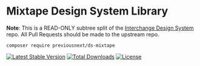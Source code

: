 # Mixtape Design System Library

**Note**: This is a READ-ONLY subtree split of the [Interchange Design System](https://github.com/previousnext/interchangeable-ds)
repo. All Pull Requests should be made to the upstream repo.

```shell
composer require previousnext/ds-mixtape
```

[![Latest Stable Version](https://poser.pugx.org/previousnext/ds-mixtape/v)](https://packagist.org/packages/previousnext/ds-mixtape)
[![Total Downloads](https://poser.pugx.org/previousnext/ds-mixtape/downloads)](https://packagist.org/packages/previousnext/ds-mixtape)
[![License](https://poser.pugx.org/previousnext/ds-mixtape/license)](https://packagist.org/packages/previousnext/ds-mixtape)
